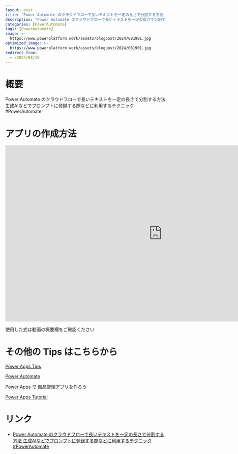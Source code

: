```yaml
---
layout: post
title: "Power Automate のクラウドフローで長いテキストを一定の長さで分割する方法 生成AIなどでプロンプトに登録する際などに利用するテクニック #PowerAutomate"
description: "Power Automate のクラウドフローで長いテキストを一定の長さで分割する方法 生成AIなどでプロンプトに登録する際などに利用するテクニック #PowerAutomateを動画で分かりやすく解説"
categories: [PowerAutomate]
tags: [PowerAutomate]
image: >-
  https://www.powerplatform.work/assets/blogpost/2024/081901.jpg
optimized_image: >-
  https://www.powerplatform.work/assets/blogpost/2024/081901.jpg
redirect_from:
  - /2024/08/19
---
```



#  概要

Power Automate のクラウドフローで長いテキストを一定の長さで分割する方法 生成AIなどでプロンプトに登録する際などに利用するテクニック #PowerAutomate


# アプリの作成方法

<iframe width="983" height="553" src="https://www.youtube.com/embed/pz3LQyNM5ug" title="YouTube video player" frameborder="0" allow="accelerometer; autoplay; clipboard-write; encrypted-media; gyroscope; picture-in-picture" allowfullscreen></iframe>


使用した式は動画の概要欄をご確認ください


# その他の Tips はこちらから

[Power Apps Tips](https://www.youtube.com/watch?v=VrAQf3JQ7yM&list=PLVhFi1fb3DqakSLVMn22DDcySXh9jtzi- )


[Power Automate](https://www.youtube.com/watch?v=-YnJYT0ASEM&list=PLVhFi1fb3Dqbzic6GieqnLFgD3aTj-eHA)


[Power Apps で 備品管理アプリを作ろう](https://www.youtube.com/playlist?list=PLVhFi1fb3DqZM3HKb8Hea6XEL96990Fyn)


[Power Apps Tutorial](https://www.youtube.com/playlist?list=PLVhFi1fb3DqalxpL974VvAJvV4iWoSbe_)


# リンク


- [Power Automate のクラウドフローで長いテキストを一定の長さで分割する方法 生成AIなどでプロンプトに登録する際などに利用するテクニック #PowerAutomate](https://www.youtube.com/watch?v=pz3LQyNM5ug)

